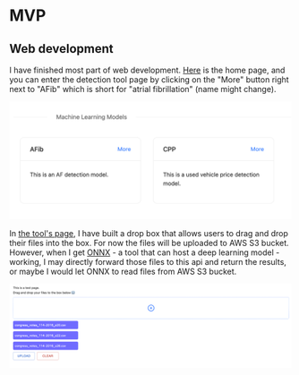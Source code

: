 # MVP

## Web development

I have finished most part of web development. [Here](https://blog.darren-liu.com/publications)
is the home page, and you can enter the detection tool page by clicking on the "More" button
right next to "AFib" which is short for "atrial fibrillation" (name might change).

<img src="imgs/homepage.png" />

In [the tool's page](https://blog.darren-liu.com/publications/afib), I have built a drop box that
allows users to drag and drop their files into the box. For now the files will be uploaded to AWS
S3 bucket. However, when I get [ONNX](https://onnx.ai/) - a tool that can host a deep learning
model - working, I may directly forward those files to this api and return the results, or maybe
I would let ONNX to read files from AWS S3 bucket.

<img src="imgs/modelpage.png" />
